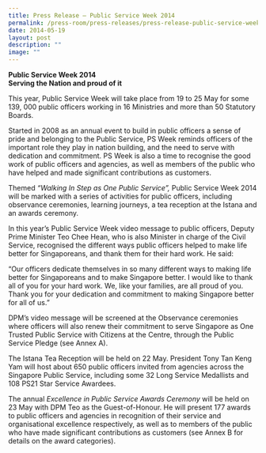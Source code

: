 ```yaml
---
title: Press Release – Public Service Week 2014
permalink: /press-room/press-releases/press-release-public-service-week-2014/
date: 2014-05-19
layout: post
description: ""
image: ""
---
```

**Public Service Week 2014  
Serving the Nation and proud of it**

This year, Public Service Week will take place from 19 to 25 May for some 139, 000 public officers working in 16 Ministries and more than 50 Statutory Boards.

Started in 2008 as an annual event to build in public officers a sense of pride and belonging to the Public Service, PS Week reminds officers of the important role they play in nation building, and the need to serve with dedication and commitment. PS Week is also a time to recognise the good work of public officers and agencies, as well as members of the public who have helped and made significant contributions as customers.

Themed _“Walking In Step as One Public Service”,_ Public Service Week 2014 will be marked with a series of activities for public officers, including observance ceremonies, learning journeys, a tea reception at the Istana and an awards ceremony.

In this year’s Public Service Week video message to public officers, Deputy Prime Minister Teo Chee Hean, who is also Minister in charge of the Civil Service, recognised the different ways public officers helped to make life better for Singaporeans, and thank them for their hard work. He said:

“Our officers dedicate themselves in so many different ways to making life better for Singaporeans and to make Singapore better. I would like to thank all of you for your hard work. We, like your families, are all proud of you. Thank you for your dedication and commitment to making Singapore better for all of us.”

DPM’s video message will be screened at the Observance ceremonies where officers will also renew their commitment to serve Singapore as One Trusted Public Service with Citizens at the Centre, through the Public Service Pledge (see Annex A).

The Istana Tea Reception will be held on 22 May. President Tony Tan Keng Yam will host about 650 public officers invited from agencies across the Singapore Public Service, including some 32 Long Service Medallists and 108 PS21 Star Service Awardees.

The annual _Excellence in Public Service Awards Ceremony_ will be held on 23 May with DPM Teo as the Guest-of-Honour. He will present 177 awards to public officers and agencies in recognition of their service and organisational excellence respectively, as well as to members of the public who have made significant contributions as customers (see Annex B for details on the award categories).